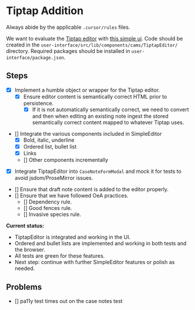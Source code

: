 # Tiptap Addition

Always abide by the applicable `.cursor/rules` files.

We want to evaluate the [Tiptap editor](https://tiptap.dev/docs/editor/getting-started/overview) with [this simple ui](https://tiptap.dev/docs/ui-components/templates/simple-editor). Code should be created in the `user-interface/src/lib/components/cams/TiptapEditor/` directory. Required packages should be installed in `user-interface/package.json`.

## Steps

- [x] Implement a humble object or wrapper for the Tiptap editor.
    - [x] Ensure editor content is semantically correct HTML prior to persistence.
        - [x] If it is not automatically semantically correct, we need to convert and then when editing an existing note ingest the stored semantically correct content mapped to whatever Tiptap uses.
- [] Integrate the various components included in SimpleEditor
    - [x] Bold, italic, underline
    - [x] Ordered list, bullet list
    - [x] Links
    - [] Other components incrementally
- [x] Integrate TiptapEditor into `CaseNoteFormModal` and mock it for tests to avoid
      jsdom/ProseMirror issues.
- [] Ensure that draft note content is added to the editor properly.
- [] Ensure that we have followed OeA practices.
    - [] Dependency rule.
    - [] Good fences rule.
    - [] Invasive species rule.

**Current status:**

- TiptapEditor is integrated and working in the UI.
- Ordered and bullet lists are implemented and working in both tests and the browser.
- All tests are green for these features.
- Next step: continue with further SimpleEditor features or polish as needed.

## Problems

- [] pa11y test times out on the case notes test
